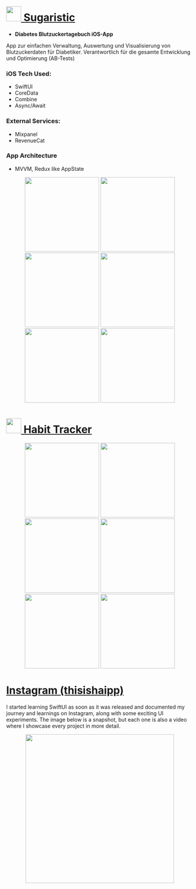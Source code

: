 # [<img src="https://github.com/Hainkinho/iOS-Developer-Portfolio/blob/main/images/logo-sugaristic.jpg?raw=true" width="40"/> Sugaristic](https://apps.apple.com/de/app/blutzucker-tagebuch-deutsch/id1661287901)

- **Diabetes Blutzuckertagebuch iOS-App**

App zur einfachen Verwaltung, Auswertung und Visualisierung von Blutzuckerdaten für Diabetiker. Verantwortlich für die gesamte Entwicklung und Optimierung (AB-Tests)

### iOS Tech Used:
* SwiftUI
* CoreData
* Combine
* Async/Await

### External Services:
* Mixpanel
* RevenueCat

### App Architecture
* MVVM, Redux like AppState


<p align="center">
<img src="https://github.com/Hainkinho/iOS-Developer-Portfolio/blob/main/images/01.jpg?raw=true" width="200"/>
<img src="https://github.com/Hainkinho/iOS-Developer-Portfolio/blob/main/images/02.jpg?raw=true" width="200"/>
<img src="https://github.com/Hainkinho/iOS-Developer-Portfolio/blob/main/images/03.jpg?raw=true" width="200"/>
<img src="https://github.com/Hainkinho/iOS-Developer-Portfolio/blob/main/images/04.jpg?raw=true" width="200"/>
<img src="https://github.com/Hainkinho/iOS-Developer-Portfolio/blob/main/images/05.jpg?raw=true" width="200"/>
<img src="https://github.com/Hainkinho/iOS-Developer-Portfolio/blob/main/images/06.jpg?raw=true" width="200"/>
</p>



# [<img src="https://github.com/Hainkinho/iOS-Developer-Portfolio/blob/main/images/habit-tracker/Logo.png?raw=true" width="40"/> Habit Tracker](https://apps.apple.com/de/app/habit-tracker-mit-streaks/id6621269655)


<p align="center">
<img src="https://github.com/Hainkinho/iOS-Developer-Portfolio/blob/main/images/habit-tracker/1.png?raw=true" width="200"/>
<img src="https://github.com/Hainkinho/iOS-Developer-Portfolio/blob/main/images/habit-tracker/5.png?raw=true" width="200"/>
<img src="https://github.com/Hainkinho/iOS-Developer-Portfolio/blob/main/images/habit-tracker/3.png?raw=true" width="200"/>
<img src="https://github.com/Hainkinho/iOS-Developer-Portfolio/blob/main/images/habit-tracker/4.png?raw=true" width="200"/>
<img src="https://github.com/Hainkinho/iOS-Developer-Portfolio/blob/main/images/habit-tracker/2.png?raw=true" width="200"/>
<img src="https://github.com/Hainkinho/iOS-Developer-Portfolio/blob/main/images/habit-tracker/6.png?raw=true" width="200"/>
</p>



# [Instagram (thisishaipp)](https://www.instagram.com/thisishaipp/)

I started learning SwiftUI as soon as it was released and documented my journey and learnings on Instagram, along with some exciting UI experiments. The image below is a snapshot, but each one is also a video where I showcase every project in more detail.

<p align="center">
<img src="https://github.com/Hainkinho/iOS-Developer-Portfolio/blob/main/images/Instagram-Feed-Part-1.jpg?raw=true" width="400"/>
</p>

<!-- </br>

<img src="https://github.com/Hainkinho/iOS-Developer-Portfolio/blob/main/images/Instagram-Feed-Part-2.jpg?raw=true" width="400"/> -->